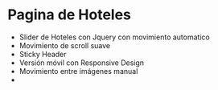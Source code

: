 # Pagina de Hoteles

- Slider de Hoteles con Jquery con movimiento automatico
- Movimiento de scroll suave
- Sticky Header 
- Versión móvil con Responsive Design
- Movimiento entre imágenes manual
- 

